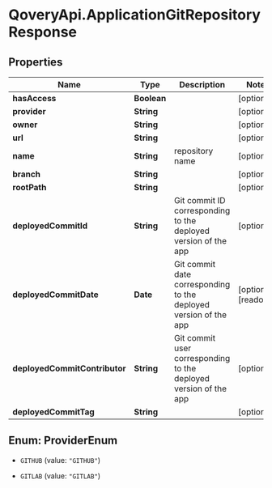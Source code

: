# QoveryApi.ApplicationGitRepositoryResponse

## Properties

Name | Type | Description | Notes
------------ | ------------- | ------------- | -------------
**hasAccess** | **Boolean** |  | [optional] 
**provider** | **String** |  | [optional] 
**owner** | **String** |  | [optional] 
**url** | **String** |  | [optional] 
**name** | **String** | repository name | [optional] 
**branch** | **String** |  | [optional] 
**rootPath** | **String** |  | [optional] 
**deployedCommitId** | **String** | Git commit ID corresponding to the deployed version of the app | [optional] 
**deployedCommitDate** | **Date** | Git commit date corresponding to the deployed version of the app | [optional] [readonly] 
**deployedCommitContributor** | **String** | Git commit user corresponding to the deployed version of the app | [optional] 
**deployedCommitTag** | **String** |  | [optional] 



## Enum: ProviderEnum


* `GITHUB` (value: `"GITHUB"`)

* `GITLAB` (value: `"GITLAB"`)




